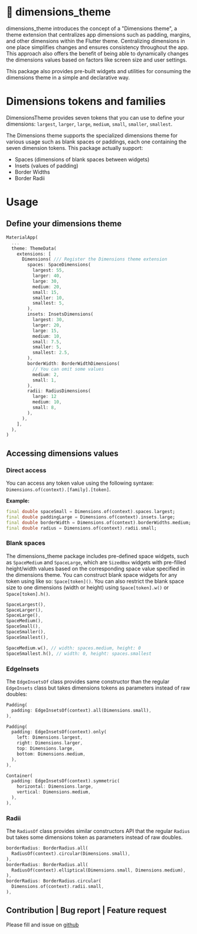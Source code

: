 # 📏 dimensions_theme
dimensions_theme introduces the concept of a "Dimensions theme", a theme extension that centralizes app dimensions such as padding, margins, and other dimensions within the Flutter theme. 
Centralizing dimensions in one place simplifies changes and ensures consistency throughout the app.
This approach also offers the benefit of being able to dynamically changes the dimensions values based on factors like screen size and user settings.

This package also provides pre-built widgets and utilities for consuming the dimensions theme in a simple and declarative way.

# Dimensions tokens and families
DimensionsTheme provides seven tokens that you can use to define your dimensions: `largest`, `larger`, `large`, `medium`, `small`, `smaller`, `smallest`.

The Dimensions theme supports the specialized dimensions theme for various usage such as blank spaces or paddings, each one containing the seven dimension tokens.
This package actually support:
- Spaces (dimensions of blank spaces between widgets)
- Insets (values of padding)
- Border Widths
- Border Radii

# Usage
## Define your dimensions theme
```dart
MaterialApp(
  ...    
  theme: ThemeData(
    extensions: [
      Dimensions( /// Register the Dimensions theme extension 
        spaces: SpaceDimensions(
          largest: 55,
          larger: 40,
          large: 30,
          medium: 20,
          small: 15,
          smaller: 10,
          smallest: 5,
        ),
        insets: InsetsDimensions(
          largest: 30,
          larger: 20,
          large: 15,
          medium: 10,
          small: 7.5,
          smaller: 5,
          smallest: 2.5,
        ),
        borderWidth: BorderWidthDimensions(
          // You can omit some values
          medium: 2,
          small: 1,
        ),
        radii: RadiusDimensions(
          large: 12
          medium: 10,
          small: 8,
        ),
      ),
    ],
  ),
)
```
## Accessing dimensions values
### Direct access
You can access any token value using the following syntaxe: `Dimensions.of(context).[family].[token]`.

**Example:**
```dart
final double spaceSmall = Dimensions.of(context).spaces.largest;
final double paddingLarge = Dimensions.of(context).insets.large;
final double borderWidth = Dimensions.of(context).borderWidths.medium;
final double radius = Dimensions.of(context).radii.small;
```

### Blank spaces
The dimensions_theme package includes pre-defined space widgets, such as `SpaceMedium` and `SpaceLarge`, which are `SizedBox` widgets with pre-filled height/width values based on the corresponding space value specified in the dimensions theme.
You can construct blank space widgets for any token using like so: `Space[token]()`.
You can also restrict the blank space size to one dimensions (width or height) using `Space[token].w()` or `Space[token].h()`.

```dart
SpaceLargest(),
SpaceLarger(),
SpaceLarge(),
SpaceMedium(),
SpaceSmall(),
SpaceSmaller(),
SpaceSmallest(),

SpaceMedium.w(), // width: spaces.medium, height: 0
SpaceSmallest.h(), // width: 0, height: spaces.smallest
```

### EdgeInsets
The `EdgeInsetsOf` class provides same constructor than the regular `EdgeInsets` class but takes dimensions tokens as parameters instead of raw doubles:
```dart
Padding(
  padding: EdgeInsetsOf(context).all(Dimensions.small),
),

Padding(
  padding: EdgeInsetsOf(context).only(
    left: Dimensions.largest,
    right: Dimensions.larger,
    top: Dimensions.large,
    bottom: Dimensions.medium,
  ),
),

Container(
  padding: EdgeInsetsOf(context).symmetric(
    horizontal: Dimensions.large,
    vertical: Dimensions.medium,
  ),
),
```

### Radii
The `RadiusOf` class provides similar constructors API that the regular `Radius` but takes some dimensions token as parameters instead of raw doubles.
```dart
borderRadius: BorderRadius.all(
  RadiusOf(context).circular(Dimensions.small),
),
borderRadius: BorderRadius.all(
  RadiusOf(context).elliptical(Dimensions.small, Dimensions.medium),
),
borderRadius: BorderRadius.circular(
  Dimensions.of(context).radii.small,
),
```


## Contribution | Bug report | Feature request
Please fill and issue on [github](https://github.com/Pierre2tm/dimensions_theme/issues)